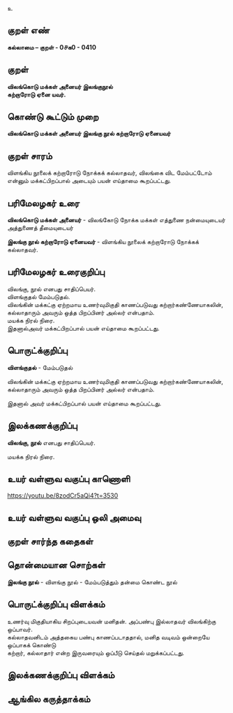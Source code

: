 உ

## குறள் எண் 

**கல்லாமை – குறள் - 0௪க0 - 0410**  

## குறள் 

**விலங்கொடு மக்கள் அனையர் இலங்குநூல்  
கற்றாரோடு ஏனை யவர்.**

## கொண்டு கூட்டும் முறை

**விலங்கொடு மக்கள் அனையர் இலங்கு நூல் கற்றாரோடு ஏனையவர்**

## குறள் சாரம் 

விளங்கிய நூலைக் கற்றாரோடு நோக்கக் கல்லாதவர், விலங்கை விட மேம்பட்டோம் என்னும் மக்கட்பிறப்பால் அடையும் பயன் எய்தாமை கூறப்பட்டது.  

## பரிமேலழகர் உரை

**விலங்கொடு மக்கள் அனையர்** - விலங்கோடு நோக்க மக்கள் எத்துணை நன்மையுடையர் அத்துணைத் தீமையுடையர்  

**இலங்கு நூல் கற்றாரோடு ஏனையவர்** - விளங்கிய நூலைக் கற்றாரோடு நோக்கக் கல்லாதவர். 

## பரிமேலழகர் உரைகுறிப்பு   

விலங்கு, நூல் எனபது சாதிப்பெயர்.  
விளங்குதல் மேம்படுதல்.  
விலங்கின் மக்கட்கு ஏற்றமாய உணர்வுமிகுதி காணப்படுவது கற்றார்கண்ணேயாகலின், கல்லாதாரும் அவரும் ஒத்த பிறப்பினர் அல்லர் என்பதாம்.  
மயக்க நிரல் நிரை.  
இதனால்அவர் மக்கட்பிறப்பால் பயன் எய்தாமை கூறப்பட்டது.   

## பொருட்க்குறிப்பு 

**விளங்குதல்** - மேம்படுதல்  

விலங்கின் மக்கட்கு ஏற்றமாய உணர்வுமிகுதி காணப்படுவது கற்றார்கண்ணேயாகலின்,  
கல்லாதாரும் அவரும் ஒத்த பிறப்பினர் அல்லர் என்பதாம்.  
 
இதனால் அவர் மக்கட்பிறப்பால் பயன் எய்தாமை கூறப்பட்டது. 

## இலக்கணக்குறிப்பு  

**விலங்கு, நூல்** எனபது சாதிப்பெயர்.  

மயக்க நிரல் நிரை. 

## உயர் வள்ளுவ வகுப்பு காணொளி

https://youtu.be/8zodCr5aQi4?t=3530

## உயர் வள்ளுவ வகுப்பு ஒலி அமைவு 

 
## குறள் சார்ந்த கதைகள் 


## தொன்மையான சொற்கள்

**இலங்கு நூல்** - விளங்கு நூல் - மேம்படுத்தும் தன்மை கொண்ட நூல் 

## பொருட்க்குறிப்பு விளக்கம்

உணர்வு மிகுதியாகிய சிறப்புடையவன் மனிதன். அப்பண்பு இல்லாதவர் விலங்கிற்கு ஒப்பாவர்.   
கல்லாதவனிடம் அத்தகைய பண்பு காணப்படாததால், மனித வடிவம் ஒன்றையே ஒப்பாகக் கொண்டு   
கற்றார், கல்லாதார் என்ற இருவரையும் ஒப்பீடு செய்தல் மறுக்கப்பட்டது. 

## இலக்கணக்குறிப்பு விளக்கம்


## ஆங்கில கருத்தாக்கம் 


